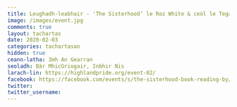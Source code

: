 ```yaml
---
title: Leughadh-leabhair - 'The Sisterhood’ le Roz White & ceòl le Tegan Sommers
image: /images/event.jpg
comments: true
layout: tachartas
date: 2020-02-03
categories: tachartasan
hidden: true
ceann-latha: 3mh An Gearran
seoladh: Bàr MhicGriogair, Inbhir Nis
larach-lin: https://highlandpride.org/event-02/
facebook: https://facebook.com/events/s/the-sisterhood-book-reading-by/482037705840175/?ti=icl
twitter:
twitter_username:
---
```


<!--more-->
